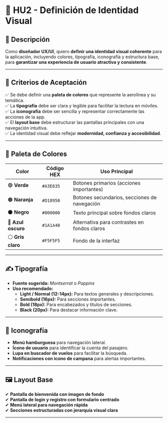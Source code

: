 # 🎨 HU2 - Definición de Identidad Visual  

## 📌 Descripción  
Como **diseñador UX/UI**, quiero **definir una identidad visual coherente** para la aplicación, incluyendo colores, tipografía, iconografía y estructura base, para **garantizar una experiencia de usuario atractiva y consistente**.  

---

## 📌 Criterios de Aceptación  
✅ Se debe definir una **paleta de colores** que represente la aerolínea y su temática.  
✅ La **tipografía** debe ser clara y legible para facilitar la lectura en móviles.  
✅ La **iconografía** debe ser sencilla y representar correctamente las acciones de la app.  
✅ El **layout base** debe estructurar las pantallas principales con una navegación intuitiva.  
✅ La identidad visual debe reflejar **modernidad, confianza y accesibilidad**.  

---

## 🎨 Paleta de Colores  
| Color               | Código HEX  | Uso Principal  |
|---------------------|------------|---------------|
| 🟢 **Verde**       | `#A3E635`  | Botones primarios (acciones importantes) |
| 🟠 **Naranja**     | `#D18950`  | Botones secundarios, secciones de navegación |
| ⚫ **Negro**       | `#000000`  | Texto principal sobre fondos claros |
| 🔵 **Azul oscuro** | `#1A1A40`  | Alternativa para contrastes en fondos claros |
| ⚪ **Gris claro**  | `#F5F5F5`  | Fondo de la interfaz |

---

## ✍ Tipografía  
- **Fuente sugerida:** *Montserrat* o *Poppins*  
- **Uso recomendado:**
  - **Light / Normal (12-14px):** Para textos generales y descripciones.  
  - **Semibold (16px):** Para secciones importantes.  
  - **Bold (18px):** Para encabezados y títulos de secciones.  
  - **Black (20px):** Para destacar información clave.  

---

## 🔹 Iconografía  
- **Menú hamburguesa** para navegación lateral.  
- **Ícono de usuario** para identificar la cuenta del pasajero.  
- **Lupa en buscador de vuelos** para facilitar la búsqueda.  
- **Notificaciones con icono de campana** para alertas importantes.  

---

## 🖼 Layout Base  
✔ **Pantalla de bienvenida con imagen de fondo**  
✔ **Pantalla de login y registro con formulario centrado**  
✔ **Menú lateral para navegación rápida**  
✔ **Secciones estructuradas con jerarquía visual clara**  

---
